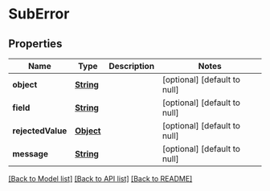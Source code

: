 # SubError
## Properties

Name | Type | Description | Notes
------------ | ------------- | ------------- | -------------
**object** | [**String**](string.md) |  | [optional] [default to null]
**field** | [**String**](string.md) |  | [optional] [default to null]
**rejectedValue** | [**Object**](.md) |  | [optional] [default to null]
**message** | [**String**](string.md) |  | [optional] [default to null]

[[Back to Model list]](../README.md#documentation-for-models) [[Back to API list]](../README.md#documentation-for-api-endpoints) [[Back to README]](../README.md)

